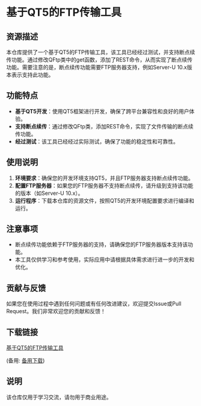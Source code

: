 # 基于QT5的FTP传输工具

## 资源描述

本仓库提供了一个基于QT5的FTP传输工具，该工具已经经过测试，并支持断点续传功能。通过修改QFtp类中的get函数，添加了REST命令，从而实现了断点续传功能。需要注意的是，断点续传功能需要FTP服务器支持，例如Server-U 10.x版本表示支持此功能。

## 功能特点

- **基于QT5开发**：使用QT5框架进行开发，确保了跨平台兼容性和良好的用户体验。
- **支持断点续传**：通过修改QFtp类，添加REST命令，实现了文件传输的断点续传功能。
- **经过测试**：该工具已经经过实际测试，确保了功能的稳定性和可靠性。

## 使用说明

1. **环境要求**：确保您的开发环境支持QT5，并且FTP服务器支持断点续传功能。
2. **配置FTP服务器**：如果您的FTP服务器不支持断点续传，请升级到支持该功能的版本（如Server-U 10.x）。
3. **运行程序**：下载本仓库的资源文件，按照QT5的开发环境配置要求进行编译和运行。

## 注意事项

- 断点续传功能依赖于FTP服务器的支持，请确保您的FTP服务器版本支持该功能。
- 本工具仅供学习和参考使用，实际应用中请根据具体需求进行进一步的开发和优化。

## 贡献与反馈

如果您在使用过程中遇到任何问题或有任何改进建议，欢迎提交Issue或Pull Request。我们非常欢迎您的贡献和反馈！

## 下载链接
[基于QT5的FTP传输工具](https://pan.quark.cn/s/6e469d6bb14b) 

(备用: [备用下载](https://pan.baidu.com/s/1FoPX1-WzLgRebbA3FZ8tcA?pwd=1234))

## 说明

该仓库仅用于学习交流，请勿用于商业用途。
